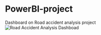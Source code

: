 # PowerBI-project
Dashboard on Road accident analysis 
project![Road Accident Analysis Dashboad](https://user-images.githubusercontent.com/93808199/236424880-e2f89a09-1225-4a2a-9ac0-0a4a379757f0.jpg)
